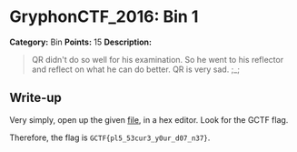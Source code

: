 # GryphonCTF_2016: Bin 1

**Category:** Bin
**Points:** 15
**Description:**

>QR didn't do so well for his examination.
So he went to his reflector and reflect on what he can do better.
QR is very sad. ;_;

## Write-up
Very simply, open up the given [file](WindowsFormsApplication1.exe), in a hex editor. Look for the GCTF flag.

Therefore, the flag is `GCTF{pl5_53cur3_y0ur_d07_n37}`.
